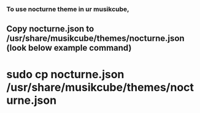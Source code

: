 ### To use nocturne theme in ur musikcube,

## Copy nocturne.json to /usr/share/musikcube/themes/nocturne.json (look below example command)

# sudo cp nocturne.json /usr/share/musikcube/themes/nocturne.json
